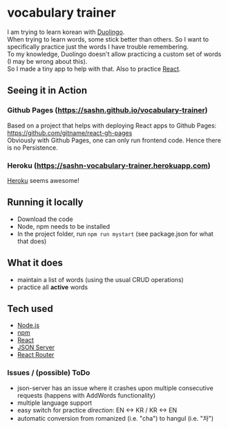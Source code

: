 # vocabulary trainer

I am trying to learn korean with [Duolingo](https://www.duolingo.com/).  
When trying to learn words, some stick better than others. So I want to specifically practice just the words I have trouble remembering.  
To my knowledge, Duolingo doesn't allow practicing a custom set of words (I may be wrong about this).  
So I made a tiny app to help with that. Also to practice [React](https://reactjs.org/).

## Seeing it in Action

### Github Pages (https://sashn.github.io/vocabulary-trainer)

Based on a project that helps with deploying React apps to Github Pages: https://github.com/gitname/react-gh-pages  
Obviously with Github Pages, one can only run frontend code. Hence there is no Persistence.

### Heroku (https://sashn-vocabulary-trainer.herokuapp.com)

[Heroku](https://www.heroku.com/) seems awesome!

## Running it locally

- Download the code
- Node, npm needs to be installed
- In the project folder, run `npm run mystart` (see package.json for what that does)

## What it does

- maintain a list of words (using the usual CRUD operations)
- practice all **active** words

## Tech used

- [Node.js](https://nodejs.org/)
- [npm](https://www.npmjs.com/)
- [React](https://reactjs.org/)
- [JSON Server](https://github.com/typicode/json-server)
- [React Router](https://reactrouter.com/)

### Issues / (possible) ToDo

- json-server has an issue where it crashes upon multiple consecutive requests (happens with AddWords functionality)
- multiple language support
- easy switch for practice *direction*: EN <-> KR / KR <-> EN
- automatic conversion from romanized (i.e. "cha") to hangul (i.e. "차")






